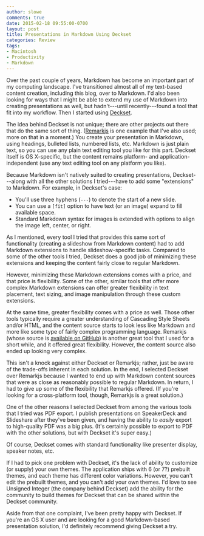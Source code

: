 ```yaml
---
author: slowe
comments: true
date: 2015-02-18 09:55:00-0700
layout: post
title: Presentations in Markdown Using Deckset
categories: Review
tags:
- Macintosh
- Productivity
- Markdown
---
```


Over the past couple of years, Markdown has become an important part of my computing landscape. I've transitioned almost all of my text-based content creation, including this blog, over to Markdown. I'd also been looking for ways that I might be able to extend my use of Markdown into creating presentations as well, but hadn't---until recently---found a tool that fit into my workflow. Then I started using [Deckset][link-1].

The idea behind Deckset is not unique; there are other projects out there that do the same sort of thing. ([Remarkjs][link-2] is one example that I've also used; more on that in a moment.) You create your presentation in Markdown, using headings, bulleted lists, numbered lists, etc. Markdown is just plain text, so you can use any plain text editing tool you like for this part. Deckset itself is OS X-specific, but the content remains platform- and application-independent (use any text editing tool on any platform you like).

Because Markdown isn't natively suited to creating presentations, Deckset---along with all the other solutions I tried---have to add some "extensions" to Markdown. For example, in Deckset's case:

* You'll use three hyphens (`---`) to denote the start of a new slide.
* You can use a `[fit]` option to have text (or an image) expand to fill available space.
* Standard Markdown syntax for images is extended with options to align the image left, center, or right.

As I mentioned, every tool I tried that provides this same sort of functionality (creating a slideshow from Markdown content) had to add Markdown extensions to handle slideshow-specific tasks. Compared to some of the other tools I tried, Deckset does a good job of minimizing these extensions and keeping the content fairly close to regular Markdown.

However, minimizing these Markdown extensions comes with a price, and that price is flexibility. Some of the other, similar tools that offer more complex Markdown extensions can offer greater flexibility in text placement, text sizing, and image manipulation through these custom extensions.

At the same time, greater flexibility comes with a price as well. Those other tools typically require a greater understanding of Cascading Style Sheets and/or HTML, and the content source starts to look less like Markdown and more like some type of fairly complex programming language. Remarkjs (whose source is [available on GitHub][link-3]) is another great tool that I used for a short while, and it offered great flexibility. However, the content source also ended up looking very complex.

This isn't a knock against either Deckset or Remarkjs; rather, just be aware of the trade-offs inherent in each solution. In the end, I selected Deckset over Remarkjs because I wanted to end up with Markdown content sources that were as close as reasonably possible to regular Markdown. In return, I had to give up some of the flexibility that Remarkjs offered. (If you're looking for a cross-platform tool, though, Remarkjs is a great solution.)

One of the other reasons I selected Deckset from among the various tools that I tried was PDF export. I publish presentations on SpeakerDeck and Slideshare after they've been given, and having the ability to _easily_ export to high-quality PDF was a big plus. (It's certainly possible to export to PDF with the other solutions, but with Deckset it's super easy.)

Of course, Deckset comes with standard functionality like presenter display, speaker notes, etc.

If I had to pick one problem with Deckset, it's the lack of ability to customize (or supply) your own themes. The application ships with 6 (or 7?) prebuilt themes, and each theme has different color variations. However, you can't edit the prebuilt themes, and you can't add your own themes. I'd love to see Unsigned Integer (the company behind Deckset) add the ability for the community to build themes for Deckset that can be shared within the Deckset community.

Aside from that one complaint, I've been pretty happy with Deckset. If you're an OS X user and are looking for a good Markdown-based presentation solution, I'd definitely recommend giving Deckset a try.


[link-1]: http://www.decksetapp.com/
[link-2]: http://remarkjs.com/
[link-3]: https://github.com/gnab/remark
